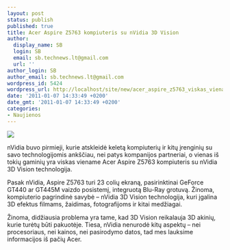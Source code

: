 ```yaml
---
layout: post
status: publish
published: true
title: Acer Aspire Z5763 kompiuteris su nVidia 3D Vision
author:
  display_name: SB
  login: SB
  email: sb.technews.lt@gmail.com
  url: ''
author_login: SB
author_email: sb.technews.lt@gmail.com
wordpress_id: 5424
wordpress_url: http://localhost/site/new/acer_aspire_z5763_viskas_viename_kompiuteris_su_nvidia_3d_vision/
date: '2011-01-07 14:33:49 +0200'
date_gmt: '2011-01-07 14:33:49 +0200'
categories:
- Naujienos
---
```

<div class="imgright"><img src="http://technews.lt/upload/Acer_Aspire_Z5763_120x94.jpg"  /></div>
<p>nVidia buvo pirmieji, kurie atskleidė keletą kompiuterių ir kitų įrenginių su savo technologijomis ankščiau, nei patys kompanijos partneriai, o vienas iš tokių gaminių yra viskas viename Acer Aspire Z5763 kompiuteris su nVidia 3D Vision technologija.</p>
<p>Pasak nVidia, Aspire Z5763 turi 23 colių ekraną, pasirinktinai GeForce GT440 ar GT445M vaizdo posistemį, integruotą Blu-Ray grotuvą. Žinoma, kompiuterio pagrindinė savybė – nVidia 3D Vision technologija, kuri įgalina 3D efektus filmams, žaidimas, fotografijoms ir kitai medžiagai.</p>
<p>Žinoma, didžiausia problema yra tame, kad 3D Vision reikalauja 3D akinių, kurie turėtų būti pakuotėje. Tiesa, nVidia nenurodė kitų aspektų – nei procesoriaus, nei kainos, nei pasirodymo datos, tad mes lauksime informacijos iš pačių Acer.<br /></p>
